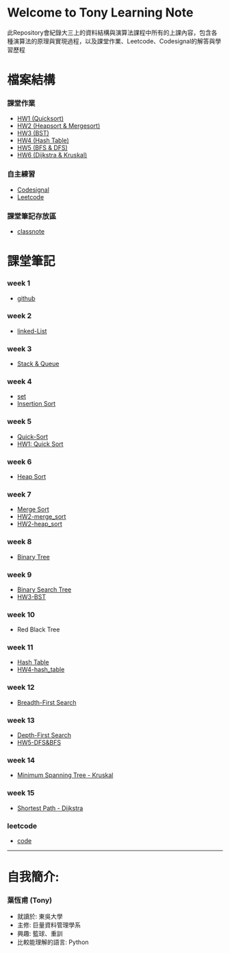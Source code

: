 

# Welcome to Tony Learning Note 
此Repository會紀錄大三上的資料結構與演算法課程中所有的上課內容，包含各種演算法的原理與實現過程，以及課堂作業、Leetcode、Codesignal的解答與學習歷程

# 檔案結構
### 課堂作業
- [HW1 (Quicksort)](HW1)
- [HW2 (Heapsort & Mergesort)](HW2)
- [HW3 (BST)](HW3)
- [HW4 (Hash Table)](HW4)
- [HW5 (BFS & DFS)](HW5)
- [HW6 (Dijkstra & Kruskal)](HW6)

### 自主練習
- [Codesignal](CodeSignal)
- [Leetcode](Leetcode)

### 課堂筆記存放區
- [classnote](classnote)

# 課堂筆記
### week 1
- [github]()

### week 2
- [linked-List]()

### week 3
- [Stack & Queue]()

### week 4
- [set]() 
- [Insertion Sort]() 

### week 5
- [Quick-Sort]()
- [HW1: Quick Sort]()

### week 6
- [Heap Sort]()

### week 7
- [Merge Sort]()
- [HW2-merge_sort]()
- [HW2-heap_sort]()

### week 8
- [Binary Tree]()

### week 9
- [Binary Search Tree]()
- [HW3-BST]()

### week 10
- Red Black Tree

### week 11 
- [Hash Table]()
- [HW4-hash_table]()

### week 12
- [Breadth-First Search]()

### week 13 
- [Depth-First Search]()
- [HW5-DFS&BFS]()

### week 14
- [Minimum Spanning Tree - Kruskal]()

### week 15
- [Shortest Path - Dijkstra]()

### leetcode
- [code]()
---

# 自我簡介:
### **葉恆甫** (Tony)
* 就讀於: 東吳大學
* 主修: 巨量資料管理學系
* 興趣: 籃球、重訓
* 比較能理解的語言: Python

